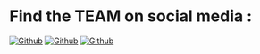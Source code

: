 <h1> Find the TEAM on social media : </h1>

[![Github](https://img.shields.io/badge/Github-fikrado-yellow?style=for-the-badge&logo=github)](https://github.com/fikrado)
[![Github](https://img.shields.io/badge/Facebook-fikrado-blue?style=for-the-badge&logo=facebook)](https://facebook.com/fikrado4048063)
[![Github](https://img.shields.io/badge/YouTube-fikrado_hacker-red?style=for-the-badge&logo=youtube)](https://youtube.com/c/FikradoHacker)

